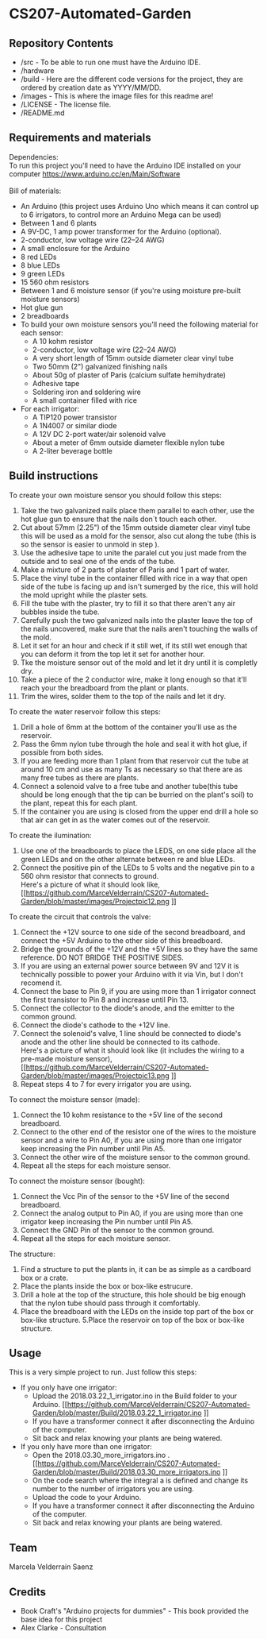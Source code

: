 # CS207-Automated-Garden
## Repository Contents 
- /src - To be able to run one must have the Arduino IDE.
- /hardware 
- /build - Here are the different code versions for the project, they are ordered by creation date as YYYY/MM/DD. 
- /images - This is where the image files for this readme are!
- /LICENSE - The license file.
- /README.md  

## Requirements and materials
Dependencies:<br />
To run this project you'll need to have the Arduino IDE installed on your computer https://www.arduino.cc/en/Main/Software <br />
<br />
Bill of materials: 
- An Arduino (this project uses Arduino Uno which means it can control up to 6 irrigators, to control more an Arduino Mega can be used)
- Between 1 and 6 plants 
- A 9V-DC, 1 amp power transformer for the Arduino (optional).  
- 2-conductor, low voltage wire (22–24 AWG)
- A small enclosure for the Arduino 
- 8 red LEDs 
- 8 blue LEDs 
- 9 green LEDs 
- 15 560 ohm resistors
- Between 1 and 6 moisture sensor (if you're using moisture pre-built moisture sensors)
- Hot glue gun 
- 2 breadboards
- To build your own moisture sensors you'll need the following material for each sensor: 
  - A 10 kohm resistor 
  - 2-conductor, low voltage wire (22–24 AWG)
  - A very short length of 15mm outside diameter clear vinyl tube
  - Two 50mm (2") galvanized finishing nails
  - About 50g of plaster of Paris (calcium sulfate hemihydrate) 
  - Adhesive tape
  - Soldering iron and soldering wire
  - A small container filled with rice
- For each irrigator: 
  - A TIP120 power transistor
  - A 1N4007 or similar diode
  - A 12V DC 2-port water/air solenoid valve
  - About a meter of 6mm outside diameter flexible nylon tube 
  - A 2-liter beverage bottle 
  
## Build instructions 
To create your own moisture sensor you should follow this steps: 
1. Take the two galvanized nails place them parallel to each other, use the hot glue gun to ensure that the nails don´t touch each other. 
2. Cut about 57mm (2.25") of the 15mm outside diameter clear vinyl tube this will be used as a mold for the sensor, also cut along the tube (this is so the sensor is easier to unmold in step ). 
3. Use the adhesive tape to unite the paralel cut you just made from the outside and to seal one of the ends of the tube. 
4. Make a mixture of 2 parts of plaster of Paris and 1 part of water. 
5. Place the vinyl tube in the container filled with rice in a way that open side of the tube is facing up and isn't sumerged by the rice, this will hold the mold upright while the plaster sets.  
6. Fill the tube with the plaster, try to fill it so that there aren't any air bubbles inside the tube. 
7. Carefully push the two galvanized nails into the plaster leave the top of the nails uncovered, make sure that the nails aren't touching the walls of the mold. 
8. Let it set for an hour and check if it still wet, if its still wet enough that you can deform it from the top let it set for another hour. 
9. Tke the moisture sensor out of the mold and let it dry until it is completly dry. 
10. Take a piece of the 2 conductor wire, make it long enough so that it'll reach your the breadboard from the plant or plants. 
11. Trim the wires, solder them to the top of the nails and let it dry. 

To create the water reservoir follow this steps: 
1. Drill a hole of 6mm at the bottom of the container you'll use as the reservoir. 
2. Pass the 6mm nylon tube through the hole and seal it with hot glue, if possible from both sides. 
3. If you are feeding more than 1 plant from that reservoir cut the tube at around 10 cm and use as many Ts as necessary so that there are as many free tubes as there are plants. 
4. Connect a solenoid valve to a free tube and another tube(this tube should be long enough that the tip can be burried on the plant's soil) to the plant, repeat this for each plant. 
5. If the container you are using is closed from the upper end drill a hole so that air can get in as the water comes out of the reservoir. 

To create the ilumination: 
1. Use one of the breadboards to place the LEDS, on one side place all the green LEDs and on the other alternate between re and blue LEDs. 
2. Connect the positive pin of the LEDs to 5 volts and the negative pin to a 560 ohm resistor that connects to ground. <br /> 
Here's a picture of what it should look like, 
[[https://github.com/MarceVelderrain/CS207-Automated-Garden/blob/master/images/Projectpic12.png ]] <br />

To create the circuit that controls the valve: 
1. Connect the +12V source to one side of the second breadboard, and connect the +5V Arduino to the other side of this breadboard. 
2. Bridge the grounds of the +12V and the +5V lines so they have the same reference. DO NOT BRIDGE THE POSITIVE SIDES.
3. If you are using an external power source between 9V and 12V it is technically possible to power your Arduino with it via Vin, but I don't recomend it. 
4. Connect the base to Pin 9, if you are using more than 1 irrigator connect the first transistor to Pin 8 and increase until Pin 13. 
5. Connect the collector to the diode's anode, and the emitter to the common ground.  
6. Connect the diode's cathode to the +12V line. 
7. Connect the solenoid's valve, 1 line should be connected to diode's anode and the other line should be connected to its cathode. <br />
Here's a picture of what it should look like (it includes the wiring to a pre-made moisture sensor), 
[[https://github.com/MarceVelderrain/CS207-Automated-Garden/blob/master/images/Projectpic13.png ]] <br />
8. Repeat steps 4 to 7 for every irrigator you are using. 

To connect the moisture sensor (made): 
1. Connect the 10 kohm resistance to the +5V line of the second breadboard. 
2. Connect to the other end of the resistor one of the wires to the moisture sensor and a wire to Pin A0, if you are using more than one irrigator keep increasing the Pin number until Pin A5. 
3. Connect the other wire of the moisture sensor to the common ground.
4. Repeat all the steps for each moisture sensor.

To connect the moisture sensor (bought): 
1. Connect the Vcc Pin of the sensor to the +5V line of the second breadboard. 
2. Connect the analog output to Pin A0, if you are using more than one irrigator keep increasing the Pin number until Pin A5. 
3. Connect the GND Pin  of the sensor to the common ground.
4. Repeat all the steps for each moisture sensor. 

The structure: 
1. Find a structure to put the plants in, it can be as simple as a cardboard box or a crate. 
2. Place the plants inside the box or box-like estrucure.
3. Drill a hole at the top of the structure, this hole should be big enough that the nylon tube should pass through it comfortably. 
4. Place the breadboard with the LEDs on the inside top part of the box or box-like structure. 
5.Place the reservoir on top of the box or box-like structure. 

## Usage 
This is a very simple project to run. Just follow this steps: 
- If you only have one irrigator: 
  - Upload the 2018.03.22_1_irrigator.ino in the Build folder to your Arduino. [[https://github.com/MarceVelderrain/CS207-Automated-Garden/blob/master/Build/2018.03.22_1_irrigator.ino ]]
  - If you have a transformer connect it after disconnecting the Arduino of the computer. 
  - Sit back and relax knowing your plants are being watered. 
- If you only have more than one irrigator:
  - Open the 2018.03.30_more_irrigators.ino . [[https://github.com/MarceVelderrain/CS207-Automated-Garden/blob/master/Build/2018.03.30_more_irrigators.ino ]]
  - On the code search where the integral a is defined and change its number to the number of irrigators you are using. 
  - Upload the code to your Arduino. 
  - If you have a transformer connect it after disconnecting the Arduino of the computer. 
  - Sit back and relax knowing your plants are being watered. 

## Team 
Marcela Velderrain Saenz

## Credits
- Book Craft's "Arduino projects for dummies" - This book provided the base idea for this project
- Alex Clarke - Consultation  

